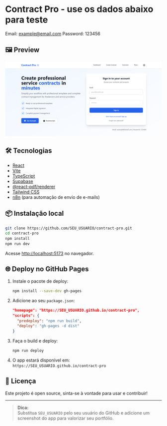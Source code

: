 # Contract Pro - use os dados abaixo para teste

Email: example@email.com
Password: 123456

## 🖼️ Preview

![screenshot](./screenshot.png) <!-- Adicione um screenshot do app, se quiser -->

## 🛠️ Tecnologias

- [React](https://react.dev/)
- [Vite](https://vitejs.dev/)
- [TypeScript](https://www.typescriptlang.org/)
- [Supabase](https://supabase.com/)
- [@react-pdf/renderer](https://react-pdf.org/)
- [Tailwind CSS](https://tailwindcss.com/)
- [n8n](https://n8n.io/) (para automação de envio de e-mails)

## 📦 Instalação local

```bash
git clone https://github.com/SEU_USUARIO/contract-pro.git
cd contract-pro
npm install
npm run dev
```

Acesse [http://localhost:5173](http://localhost:5173) no navegador.

## 🌐 Deploy no GitHub Pages

1. Instale o pacote de deploy:
   ```bash
   npm install --save-dev gh-pages
   ```
2. Adicione ao seu `package.json`:
   ```json
   "homepage": "https://SEU_USUARIO.github.io/contract-pro",
   "scripts": {
     "predeploy": "npm run build",
     "deploy": "gh-pages -d dist"
   }
   ```
3. Faça o build e deploy:
   ```bash
   npm run deploy
   ```
4. O app estará disponível em:  
   `https://SEU_USUARIO.github.io/contract-pro`

## 📄 Licença

Este projeto é open source, sinta-se à vontade para usar e contribuir!

---

> **Dica:**  
> Substitua `SEU_USUARIO` pelo seu usuário do GitHub e adicione um screenshot do app para valorizar seu portfólio.
